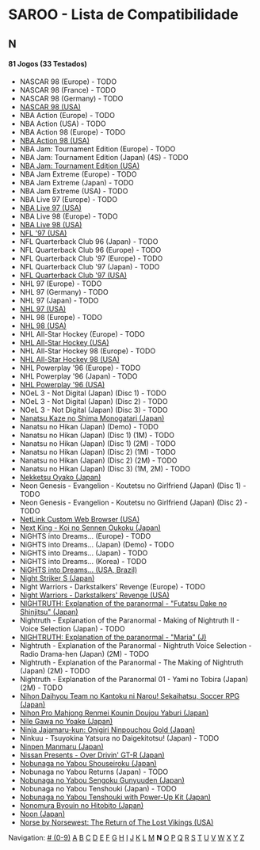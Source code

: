 # SAROO - Lista de Compatibilidade

## N

#### 81 Jogos (33 Testados)

- NASCAR 98 (Europe) - TODO
- NASCAR 98 (France) - TODO
- NASCAR 98 (Germany) - TODO
- [NASCAR 98 (USA)](../../Regions/USA/T-5028H/01/README.md)
- NBA Action (Europe) - TODO
- NBA Action (USA) - TODO
- NBA Action 98 (Europe) - TODO
- [NBA Action 98 (USA)](../../Regions/USA/MK-81124/01/README.md)
- NBA Jam: Tournament Edition (Europe) - TODO
- NBA Jam: Tournament Edition (Japan) (4S) - TODO
- [NBA Jam: Tournament Edition (USA)](../../Regions/USA/T-8102H/01/README.md)
- NBA Jam Extreme (Europe) - TODO
- NBA Jam Extreme (Japan) - TODO
- NBA Jam Extreme (USA) - TODO
- NBA Live 97 (Europe) - TODO
- [NBA Live 97 (USA)](../../Regions/USA/T-5015H/01/README.md)
- NBA Live 98 (Europe) - TODO
- [NBA Live 98 (USA)](../../Regions/USA/T-5027H/01/README.md)
- [NFL '97 (USA)](../../Regions/USA/MK-81111/01/README.md)
- NFL Quarterback Club 96 (Japan) - TODO
- NFL Quarterback Club 96 (Europe) - TODO
- NFL Quarterback Club '97 (Europe) - TODO
- NFL Quarterback Club '97 (Japan) - TODO
- [NFL Quarterback Club '97 (USA)](../../Regions/USA/T-8136H/01/README.md)
- NHL 97 (Europe) - TODO
- NHL 97 (Germany) - TODO
- NHL 97 (Japan) - TODO
- [NHL 97 (USA)](../../Regions/USA/T-5016H/01/README.md)
- NHL 98 (Europe) - TODO
- [NHL 98 (USA)](../../Regions/USA/T-5026H/01/README.md)
- NHL All-Star Hockey (Europe) - TODO
- [NHL All-Star Hockey (USA)](../../Regions/USA/MK-81002/01/README.md)
- NHL All-Star Hockey 98 (Europe) - TODO
- [NHL All-Star Hockey 98 (USA)](../../Regions/USA/MK-81122/01/README.md)
- NHL Powerplay '96 (Europe) - TODO
- NHL Powerplay '96 (Japan) - TODO
- [NHL Powerplay '96 (USA)](../../Regions/USA/T-07013H/01/README.md)
- NOeL 3 - Not Digital (Japan) (Disc 1) - TODO
- NOeL 3 - Not Digital (Japan) (Disc 2) - TODO
- NOeL 3 - Not Digital (Japan) (Disc 3) - TODO
- [Nanatsu Kaze no Shima Monogatari (Japan)](../../Regions/Japan/T-35501G/01/README.md)
- Nanatsu no Hikan (Japan) (Demo) - TODO
- Nanatsu no Hikan (Japan) (Disc 1) (1M) - TODO
- Nanatsu no Hikan (Japan) (Disc 1) (2M) - TODO
- Nanatsu no Hikan (Japan) (Disc 2) (1M) - TODO
- Nanatsu no Hikan (Japan) (Disc 2) (2M) - TODO
- Nanatsu no Hikan (Japan) (Disc 3) (1M, 2M) - TODO
- [Nekketsu Oyako (Japan)](../../Regions/Japan/T-1802G/01/README.md)
- Neon Genesis - Evangelion - Koutetsu no Girlfriend (Japan) (Disc 1) - TODO
- Neon Genesis - Evangelion - Koutetsu no Girlfriend (Japan) (Disc 2) - TODO
- [NetLink Custom Web Browser (USA)](../../Regions/USA/T-319-01H/01/README.md)
- [Next King - Koi no Sennen Oukoku (Japan)](../../Regions/Japan/T-13328G/01/README.md)
- NiGHTS into Dreams... (Europe) - TODO
- NiGHTS into Dreams... (Japan) (Demo) - TODO
- NiGHTS into Dreams... (Japan) - TODO
- NiGHTS into Dreams... (Korea) - TODO
- [NiGHTS into Dreams... (USA, Brazil)](../../Regions/USA/MK-81020/01/README.md)
- [Night Striker S (Japan)](../../Regions/Japan/T-19901G/01/README.md)
- Night Warriors - Darkstalkers' Revenge (Europe) - TODO
- [Night Warriors - Darkstalkers' Revenge (USA)](../../Regions/USA/T-1208H/01/README.md)
- [NIGHTRUTH: Explanation of the paranormal - "Futatsu Dake no Shinjitsu" (Japan)](../../Regions/Japan/T-36201G/01/README.md)
- Nightruth - Explanation of the Paranormal - Making of Nightruth II - Voice Selection (Japan) - TODO
- [NIGHTRUTH: Explanation of the paranormal - "Maria" (J)](../../Regions/Japan/T-20206G/01/README.md)
- Nightruth - Explanation of the Paranormal - Nightruth Voice Selection - Radio Drama-hen (Japan) (2M) - TODO
- Nightruth - Explanation of the Paranormal - The Making of Nightruth (Japan) (2M) - TODO
- Nightruth - Explanation of the Paranormal 01 - Yami no Tobira (Japan) (2M) - TODO
- [Nihon Daihyou Team no Kantoku ni Narou! Sekaihatsu, Soccer RPG (Japan)](../../Regions/Japan/T-35504G/01/README.md)
- [Nihon Pro Mahjong Renmei Kounin Doujou Yaburi (Japan)](../../Regions/Japan/T-18714G/01/README.md)
- [Nile Gawa no Yoake (Japan)](../../Regions/Japan/T-9106G/01/README.md)
- [Ninja Jajamaru-kun: Onigiri Ninpouchou Gold (Japan)](../../Regions/Japan/T-5709G/01/README.md)
- Ninkuu - Tsuyokina Yatsura no Daigekitotsu! (Japan) - TODO
- [Ninpen Manmaru (Japan)](../../Regions/Japan/T-35502G/01/README.md)
- [Nissan Presents - Over Drivin' GT-R (Japan)](../../Regions/Japan/T-10613G/01/README.md)
- [Nobunaga no Yabou Shouseiroku (Japan)](../../Regions/Japan/T-7664G/01/README.md)
- Nobunaga no Yabou Returns (Japan) - TODO
- [Nobunaga no Yabou Sengoku Gunyuuden (Japan)](../../Regions/Japan/T-7658G/01/README.md)
- Nobunaga no Yabou Tenshouki (Japan) - TODO
- [Nobunaga no Yabou Tenshouki with Power-Up Kit (Japan)](../../Regions/Japan/T-7643G/01/README.md)
- [Nonomura Byouin no Hitobito (Japan)](../../Regions/Japan/T-28001G/01/README.md)
- [Noon (Japan)](../../Regions/Japan/T-5206G/01/README.md)
- [Norse by Norsewest: The Return of The Lost Vikings (USA)](../../Regions/USA/T-12522H/01/README.md)

Navigation:
[# (0-9)](./09.md) [A](./A.md) [B](./B.md) [C](./C.md) [D](./D.md) [E](./E.md) [F](./F.md) [G](./G.md) [H](./H.md) [I](./I.md) [J](./J.md) [K](./K.md) [L](./L.md) [M](./M.md) **N** [O](./O.md) [P](./P.md) [Q](./Q.md) [R](./R.md) [S](./S.md) [T](./T.md) [U](./U.md) [V](./V.md) [W](./W.md) [X](./X.md) [Y](./Y.md) [Z](./Z.md)
